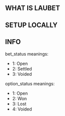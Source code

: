 ## WHAT IS LAUBET

## SETUP LOCALLY

## INFO

bet_status meanings:
- 1: Open
- 2: Settled
- 3: Voided

option_status meanings:
- 1: Open
- 2: Won
- 3: Lost
- 4: Voided


